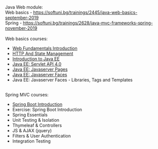 Java Web module:
<br/>
Web basics - https://softuni.bg/trainings/2445/java-web-basics-september-2019
<br/>
Spring - https://softuni.bg/trainings/2628/java-mvc-frameworks-spring-november-2019
<br/>
<br/>
Web basics courses: 

* [Web Fundamentals Introduction](https://github.com/HristoNakov13/JavaWeb/tree/master/Web%20Fundamentals%20Introduction)
* [HTTP And State Management](https://github.com/HristoNakov13/JavaWeb/tree/master/HTTP)
* [Introduction to Java EE](https://github.com/HristoNakov13/JavaWeb/tree/master/Introduction%20to%20JavaEE)
* [Java EE: Servlet API 4.0](https://github.com/HristoNakov13/JavaWeb/tree/master/Java%20EE%20Servlet%20API%204.0)
* [Java EE: Javaserver Pages](https://github.com/HristoNakov13/JavaWeb/tree/master/Java%20EE%20Javaserver%20Pages)
* [Java EE: Javaserver Faces](https://github.com/HristoNakov13/JavaWeb/tree/master/Java%20EE%20Javaserver%20Faces)
* Java EE: Javaserver Faces - Libraries, Tags and Templates
<br/>
Spring MVC courses:
<br/>

* [Spring Boot Introduction](https://github.com/HristoNakov13/JavaWeb/tree/master/Spring%20Boot%20Introduction)
* Exercise: Spring Boot Introduction
* Spring Essentials
* Unit Testing & Isolation
* Thymeleaf & Controllers
* JS & AJAX (jquery)
* Filters & User Authentication
* Integration Testing

